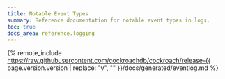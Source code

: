 ```yaml
---
title: Notable Event Types
summary: Reference documentation for notable event types in logs.
toc: true
docs_area: reference.logging
---
```


{% remote_include https://raw.githubusercontent.com/cockroachdb/cockroach/release-{{ page.version.version | replace: "v", "" }}/docs/generated/eventlog.md %}
